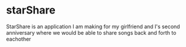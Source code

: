 # starShare
StarShare is an application I am making for my girlfriend and I's second anniversary where we would be able to share songs back and forth to eachother 
